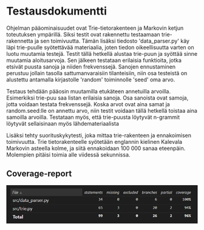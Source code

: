 # Testausdokumentti

Ohjelman pääominaisuudet ovat Trie-tietorakenteen ja Markovin ketjun toteutuksen ympärillä. Siksi testit ovat rakennettu testaamaan trie-rakennetta ja sen toimivuutta. Tämän lisäksi tiedosto 'data_parser.py' käy läpi trie-puulle syötettävää materiaalia, joten tiedon oikeellisuutta varten on luotu muutamia testejä. Testit tällä hetkellä alustaa trie-puun ja syöttää sinne muutamia aloitusarvoja. Sen jälkeen testataan erilaisia funktioita, jotka etsivät puusta sanoja ja niiden frekvenssejä. Sanojen ennustaminen perustuu jollain tasolla sattumanvaraisiin tilanteisiin, niin osa testeistä on alustettu antamalla kirjastolle 'random' toiminnolle 'seed' oma arvo.  

Testaus tehdään pääosin muutamilla etukäteen annetuilla arvoilla. Esimerkiksi trie-puu saa listan erilaisia sanoja. Osa sanoista ovat samoja, jotta voidaan testata frekvenssejä. Koska arvot ovat aina samat ja random.seed:lle on annettu arvo, niin testit voidaan tällä hetkellä toistaa aina samoilla arvoilla. Testataan myös, että trie-puusta löytyvät n-grammit löytyvät sellaisinaan myös lähdemateriaalista

Lisäksi tehty suorituskykytesti, joka mittaa trie-rakenteen ja ennakoimisen toimivuutta. Trie tietorakenteelle syötetään englannin kielinen Kalevala Markovin asteella kolme, ja siitä ennakoidaan 100 000 sanaa eteenpäin. Molempien pitäisi toimia alle viidessä sekunnissa. 

## Coverage-report

![alt text](pics/coverage19092025.PNG "Test coverage")

